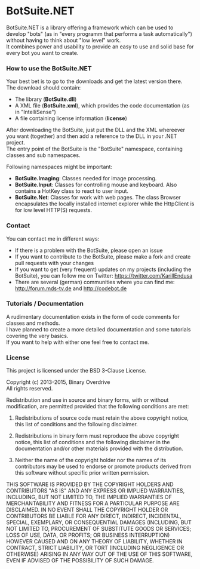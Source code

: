 # BotSuite.NET

BotSuite.NET is a library offering a framework which can be used to develop "bots" (as in "every programm that performs a task automatically") without having to think about "low level" work.  
It combines power and usability to provide an easy to use and solid base for every bot you want to create.

### How to use the BotSuite.NET

Your best bet is to go to the downloads and get the latest version there.  
The download should contain:

* The library (**BotSuite.dll**)
* A XML file (**BotSuite.xml**), which provides the code documentation (as in "IntelliSense")
* A file containing license information (**license**)

After downloading the BotSuite, just put the DLL and the XML whereever you want (together) and then add a reference to the DLL in your .NET project.  
The entry point of the BotSuite is the "BotSuite" namespace, containing classes and sub namespaces.

Following namespaces might be important:

* **BotSuite.Imaging**: Classes needed for image processing.
* **BotSuite.Input**: Classes for controlling mouse and keyboard. Also contains a HotKey class to react to user input.
* **BotSuite.Net**: Classes for work with web pages. The class Browser encapsulates the locally installed internet explorer while the HttpClient is for low level HTTP(S) requests.

### Contact

You can contact me in different ways:

* If there is a problem with the BotSuite, please open an issue
* If you want to contribute to the BotSuite, please make a fork and create pull requests with your changes
* If you want to get (very frequent) updates on my projects (including the BotSuite), you can follow me on Twitter: https://twitter.com/KarillEndusa
* There are several (german) communities where you can find me: http://forum.mds-tv.de and http://codebot.de

### Tutorials / Documentation

A rudimentary documentation exists in the form of code comments for classes and methods.  
I have planned to create a more detailed documentation and some tutorials covering the very basics.  
If you want to help with either one feel free to contact me.

### License

This project is licensed under the BSD 3-Clause License.

Copyright (c) 2013-2015, Binary Overdrive  
All rights reserved.

Redistribution and use in source and binary forms, with or without modification, are permitted provided that the following conditions are met:

1. Redistributions of source code must retain the above copyright notice, this list of conditions and the following disclaimer.

2. Redistributions in binary form must reproduce the above copyright notice, this list of conditions and the following disclaimer in the documentation and/or other materials provided with the distribution.

3. Neither the name of the copyright holder nor the names of its contributors may be used to endorse or promote products derived from this software without specific prior written permission.

THIS SOFTWARE IS PROVIDED BY THE COPYRIGHT HOLDERS AND CONTRIBUTORS "AS IS" AND ANY EXPRESS OR IMPLIED WARRANTIES, INCLUDING, BUT NOT LIMITED TO, THE IMPLIED WARRANTIES OF MERCHANTABILITY AND FITNESS FOR A PARTICULAR PURPOSE ARE DISCLAIMED. IN NO EVENT SHALL THE COPYRIGHT HOLDER OR CONTRIBUTORS BE LIABLE FOR ANY DIRECT, INDIRECT, INCIDENTAL, SPECIAL, EXEMPLARY, OR CONSEQUENTIAL DAMAGES (INCLUDING, BUT NOT LIMITED TO, PROCUREMENT OF SUBSTITUTE GOODS OR SERVICES; LOSS OF USE, DATA, OR PROFITS; OR BUSINESS INTERRUPTION) HOWEVER CAUSED AND ON ANY THEORY OF LIABILITY, WHETHER IN CONTRACT, STRICT LIABILITY, OR TORT (INCLUDING NEGLIGENCE OR OTHERWISE) ARISING IN ANY WAY OUT OF THE USE OF THIS SOFTWARE, EVEN IF ADVISED OF THE POSSIBILITY OF SUCH DAMAGE.